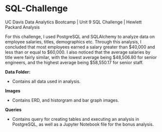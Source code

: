 # SQL-Challenge
UC Davis Data Analytics Bootcamp | Unit 9 SQL Challenge | Hewlett Packard Analysis

For this challenge, I used PostgreSQL and SQLAlchemy to analyze data on employee salaries, titles, demographics etc. Through this analysis, I concluded that most employees earned a salary greater than $40,000 and less than or equal to $60,000. I also noticed that the average salaries by title were fairly similar, with the lowest average being $48,506.80 for senior engineers, and the highest average being $58,550.17 for senior staff.

**Data Folder:**
- Contains all data used in analysis.

**Images**
- Contains ERD, and historgram and bar graph images. 

**Queries**
- Contains query for creating tables and executing an analysis in PostgreSQL, as well as a Jupyter Notebook file for the bonus analysis. 
